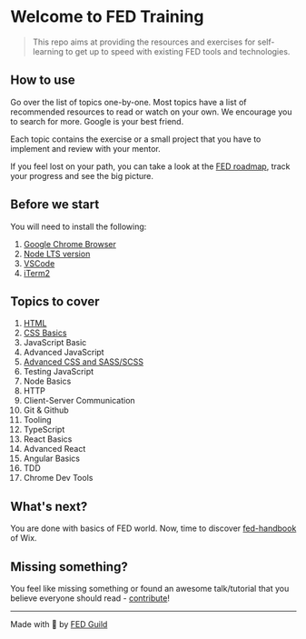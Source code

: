 # Welcome to FED Training

> This repo aims at providing the resources and exercises for self-learning to get up to speed with existing FED tools and technologies. 

## How to use
Go over the list of topics one-by-one. Most topics have a list of recommended resources to read or watch on your own. We encourage you to search for more. Google is your best friend. 

Each topic contains the exercise or a small project that you have to implement and review with your mentor.

If you feel lost on your path, you can take a look at the [FED roadmap](./assets/frontend-roadmap.png), track your progress and see the big picture.

## Before we start
You will need to install the following:

1. [Google Chrome Browser](https://www.google.com/chrome/)
1. [Node LTS version](https://nodejs.org/en/)
1. [VSCode](https://code.visualstudio.com/)
1. [iTerm2](https://www.iterm2.com/)

## Topics to cover

1. [HTML](/src/html/index.md)
1. [CSS Basics](/src/css/index.md)
1. JavaScript Basic
1. Advanced JavaScript 
1. [Advanced CSS and SASS/SCSS](/src/advanced-css-sass/index.md)
1. Testing JavaScript 
1. Node Basics
1. HTTP
1. Client-Server Communication
1. Git & Github
1. Tooling
1. TypeScript
1. React Basics
1. Advanced React
1. Angular Basics
1. TDD
1. Chrome Dev Tools

## What's next?
You are done with basics of FED world. Now, time to discover [fed-handbook](https://github.com/wix-private/fed-handbook) of Wix.

## Missing something?
You feel like missing something or found an awesome talk/tutorial that you believe everyone should read - [contribute](./CONTRIBUTING.md)!

---
Made with  &#128150; by [FED Guild](mailto:feds@wix.com)